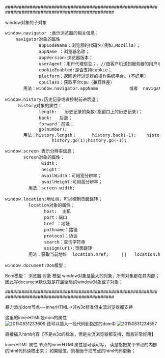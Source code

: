 ################################################################################################

window对象的子对象
<pre>window.navigator :表示浏览器的相关信息；
    navigator对象的属性
             appCodeName：浏览器的代码名(例如,Mozilla)；
             appName ：浏览器名称；
             appVersion:浏览器版本；
             userAgent：用户代理信息；、//由客户机送到服务器的用户与代理头标文本
             cookieEnabled:是否支持cookie；
             platform：返回运行浏览器的操作系统平台。(不好用)
             cpuClass：获取平台cpu（兼容性差）
       用法：window.navigator.appName            或者  navigator.appName

window.history:历史记录或者控制前进后退；
     history对象的属性：
             length:   历史记录的条数(指窗口上的历史记录)；
             back:   后退；
             forward：前进；
             go(number);
       用法：history.length；      history.back(-1);    history.forward(1);   
                  history.go(1);history.go(-1);

window.screen:表示分辨率信息；
       screen对象的属性；
              width：
              height：
              availWidth：可用宽分辨率；
              availHeight:可用高分辨率；
         用法：screen.width;

window.location:地址栏，可以控制页面跳转；
         location对象的属性；
               host:  主机
               port：端口
               href ：地址
               pathname：路径
               protocol：协议
               search：查询字符串
               assign(url):页面跳转
         用法：获取当前地址  location.href;     ||   location.href="http://www.baidu.com"

window.document:Dom模型；
</pre>

Bom模型：
浏览器 对象 模型
window对象是最大的对象，所有对象都在其内部；因此写document默认就是在最全局的window对象或子对象；


################################################################################################

暴力添加dom节点---innerHTML→非w3c标准但主流浏览器都支持

这里的innerHTML是dom的属性  
![20150831233609](https://cloud.githubusercontent.com/assets/13939585/9582693/7dfff6d4-5039-11e5-8787-b3ea91d90202.png)
还可以插入一段代码到指定的dom中
![20150831234557](https://cloud.githubusercontent.com/assets/13939585/9582865/82e9699a-503a-11e5-8a85-f3d26f6f103d.png)

直接插入html内容【不是w3c的标准，但是主流浏览器都支持，而且非常好用】

innerHTML 属性
节点的innerHTML属性是可读可写，
读是指把某个节点的内部的html代码读取出来；
如果赋值，则相当于把节点的html代码更新；
